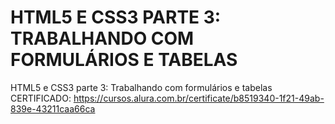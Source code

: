 # HTML5 E CSS3 PARTE 3: TRABALHANDO COM FORMULÁRIOS E TABELAS
HTML5 e CSS3 parte 3: Trabalhando com formulários e tabelas
CERTIFICADO: https://cursos.alura.com.br/certificate/b8519340-1f21-49ab-839e-43211caa66ca
